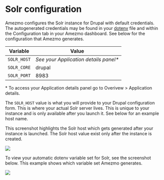 # Solr configuration

Amezmo configures the Solr instance for Drupal with default credentials. The autogenerated 
credentials may be found in your [dotenv](docs/configuration/dotenv) file and within the 
Configuration tab in your Amezmo dashboard. See below for the configuration that Amezmo 
generates.

| Variable    | Value                                    |
--------------|------------------------------------------
| `SOLR_HOST` | _See your Application details panel*_
| `SOLR_CORE` | drupal                                  |
| `SOLR_PORT` | 8983

\* To access your Application details panel go to Overivew > Application details.


The `SOLR_HOST` value is what you will provide to your Drupal configuration form. 
This is where your actual Solr server lives. This is unique to your instance and is only 
available after you launch it. See below for an example host name.

This screenshot highlights the Solr host which gets generated after your instance is launched.
The Solr host value exist only after the instance is created.

<img class="img-enlargable img-fluid" src="https://s3.us-east-2.amazonaws.com/static.amezmo.net/app-details-solr-host.png" />

To view your automatic dotenv variable set for Solr, see the screenshot below. This example shows 
which variable set Amezmo generates. 

<img class="img-enlargable img-fluid" src="https://s3.us-east-2.amazonaws.com/static.amezmo.net/solr-dotenv-vars.png" />

